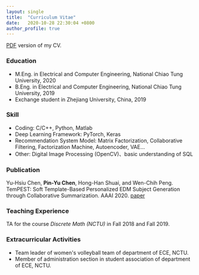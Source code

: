 ```yaml
---
layout: single
title:  "Curriculum Vitae"
date:   2020-10-28 22:30:04 +0800
author_profile: true
---
```


[PDF](https://drive.google.com/file/d/1ix98qlHAHhr44WmJq6ghwEQ3V4BWnoSO/view?usp=sharing) version of my CV.

### Education
* M.Eng. in Electrical and Computer Engineering, National Chiao Tung University, 2020
* B.Eng. in Electrical and Computer Engineering, National Chiao Tung University, 2019
* Exchange student in Zhejiang University, China, 2019

### Skill
* Coding: C/C++, Python, Matlab
* Deep Learning Framework: PyTorch, Keras
* Recommendation System Model: Matrix Factorization, Collaborative Filtering, Factorization Machine, Autoencoder, VAE...
* Other: Digital Image Processing (OpenCV)、basic understanding of SQL

### Publication
Yu-Hsiu Chen, **Pin-Yu Chen**, Hong-Han Shuai, and Wen-Chih Peng. 
TemPEST: Soft Template-Based Personalized EDM Subject Generation through Collaborative Summarization.
AAAI 2020.
[paper](/assets/attachment/AAAI-ChenY.1087.pdf)

### Teaching Experience
TA for the course *Discrete Math (NCTU)* in Fall 2018 and Fall 2019.

### Extracurricular Activities
* Team leader of women's volleyball team of department of ECE, NCTU.
* Member of administration section in student association of department of ECE, NCTU.
